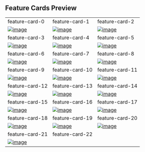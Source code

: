 ## Feature Cards Preview

<table>
  <tr>
    <td width="33.3333%">feature-card-0</td>
    <td width="33.3333%">feature-card-1</td>
    <td width="33.3333%">feature-card-2</td>
  </tr>

  <tr>
    <td width="33.3333%">
      <a href="https://github.com/Clueless-Community/seamless-ui/blob/main/Feature%20Cards/src/feature-card-0.html"><img src="https://i.ibb.co/hC0Hsvb/image.png" alt="image" border="0" /></a>
    </td>
    <td width="33.3333%">
      <a href="https://github.com/Clueless-Community/seamless-ui/blob/main/Feature%20Cards/src/feature-card-01.html"><img src="https://i.ibb.co/xsny6rF/1.png" alt="image" border="0" /></a>
    </td>
    <td width="33.3333%">
      <a href="https://github.com/Clueless-Community/seamless-ui/blob/main/Feature%20Cards/src/feature-card-02.html"><img src="https://i.ibb.co/5kHbmcX/2.png" alt="image" border="0" /></a>
    </td>
  </tr>

  <tr>
    <td width="33.3333%">feature-card-3</td>
    <td width="33.3333%">feature-card-4</td>
    <td width="33.3333%">feature-card-5</td>
  </tr>
  <tr>
    <td width="33.3333%">
      <a href="https://github.com/Clueless-Community/seamless-ui/blob/main/Feature%20Cards/src/feature-card-03.html"><img src="https://i.ibb.co/bzmGpCz/3.png" alt="image" border="0" /></a>
    </td>
    <td width="33.3333%">
      <a href="https://github.com/Clueless-Community/seamless-ui/blob/main/Feature%20Cards/src/feature-card-04.html"><img src="https://i.ibb.co/0CWsk8w/4.png" alt="image" border="0" /></a>
    </td>
    <td width="33.3333%">
      <a href="https://github.com/Clueless-Community/seamless-ui/blob/main/Feature%20Cards/src/feature-card-05.html"><img src="https://i.ibb.co/J5qrT7F/5.png" alt="image" border="0" /></a>
    </td>
  </tr>

  <tr>
    <td width="33.3333%">feature-card-6</td>
    <td width="33.3333%">feature-card-7</td>
    <td width="33.3333%">feature-card-8</td>
  </tr>
  <tr>
    <td width="33.3333%">
      <a href="https://github.com/Clueless-Community/seamless-ui/blob/main/Feature%20Cards/src/feature-card-06.html"><img src="https://i.ibb.co/QHJzwq6/6.png" alt="image" border="0" /></a>
    </td>
    <td width="33.3333%">
      <a href="https://github.com/Clueless-Community/seamless-ui/blob/main/Feature%20Cards/src/feature-card-07.html"><img src="https://i.ibb.co/HFjJkqV/7.png" alt="image" border="0" /></a>
    </td>
    <td width="33.3333%">
      <a href="https://github.com/Clueless-Community/seamless-ui/blob/main/Feature%20Cards/src/feature-card-08.html"><img src="https://i.ibb.co/N7XKRsY/8.png" alt="image" border="0" /></a>
    </td>
  </tr>

  <tr>
    <td width="33.3333%">feature-card-9</td>
    <td width="33.3333%">feature-card-10</td>
    <td width="33.3333%">feature-card-11</td>
  </tr>
  <tr>
    <td width="33.3333%">
      <a href="https://github.com/Clueless-Community/seamless-ui/blob/main/Feature%20Cards/src/feature-card-09.html"><img src="https://i.ibb.co/Sm1jRDf/9.png" alt="image" border="0" /></a>
    </td>
    <td width="33.3333%">
      <a href="https://github.com/Clueless-Community/seamless-ui/blob/main/Feature%20Cards/src/feature-card-10.html"><img src="https://i.ibb.co/sHJgHp7/10.png" alt="image" border="0" /></a>
    </td>
    <td width="33.3333%">
      <a href="https://github.com/Clueless-Community/seamless-ui/blob/main/Feature%20Cards/src/feature-card-11.html"><img src="https://i.ibb.co/99LYJTd/11.png" alt="image" border="0" /></a>
    </td>
  </tr>

  <tr>
    <td width="33.3333%">feature-card-12</td>
    <td width="33.3333%">feature-card-13</td>
    <td width="33.3333%">feature-card-14</td>
  </tr>
  <tr>
    <td width="33.3333%">
      <a href="https://github.com/Clueless-Community/seamless-ui/blob/main/Feature%20Cards/src/feature-card-12.html"><img src="https://i.ibb.co/jgj0NHm/12.png" alt="image" border="0" /></a>
    </td>
    <td width="33.3333%">
      <a href="https://github.com/Clueless-Community/seamless-ui/blob/main/Feature%20Cards/src/feature-card-13.html"><img src="https://i.ibb.co/RYgtZyF/13.png" alt="image" border="0" /></a>
    </td>
    <td width="33.3333%">
      <a href="https://github.com/Clueless-Community/seamless-ui/blob/main/Feature%20Cards/src/feature-card-14.html"><img src="https://i.ibb.co/f8MdPPf/14.png" alt="image" border="0" /></a>
    </td>
  </tr>

  <tr>
    <td width="33.3333%">feature-card-15</td>
    <td width="33.3333%">feature-card-16</td>
    <td width="33.3333%">feature-card-17</td>
  </tr>
  <tr>
    <td width="33.3333%">
      <a href="https://github.com/Clueless-Community/seamless-ui/blob/main/Feature%20Cards/src/feature-card-15.html"><img src="https://i.ibb.co/7QjT0s8/15.png" alt="image" border="0" /></a>
    </td>
    <td width="33.3333%">
      <a href="https://github.com/Clueless-Community/seamless-ui/blob/main/Feature%20Cards/src/feature-card-16.html"><img src="https://i.ibb.co/3mTN5h3/16.png" alt="image" border="0" /></a>
    </td>
    <td width="33.3333%">
      <a href="https://github.com/Clueless-Community/seamless-ui/blob/main/Feature%20Cards/src/feature-card-17.html"><img src="https://i.ibb.co/rMq0mwY/17.png" alt="image" border="0" /></a>
    </td>
  </tr>

  <tr>
    <td width="33.3333%">feature-card-18</td>
    <td width="33.3333%">feature-card-19</td>
    <td width="33.3333%">feature-card-20</td>
  </tr>
  <tr>
    <td width="33.3333%">
      <a href="https://github.com/Clueless-Community/seamless-ui/blob/main/Feature%20Cards/src/feature-card-18.html"><img src="https://i.ibb.co/k0ZGD2s/18.png" alt="image" border="0" /></a>
    </td>
    <td width="33.3333%">
      <a href="https://github.com/Clueless-Community/seamless-ui/blob/main/Feature%20Cards/src/feature-card-19.html"><img src="https://i.ibb.co/zfqzKXW/19.png" alt="image" border="0" /></a>
    </td>
    <td width="33.3333%">
      <a href="https://github.com/Clueless-Community/seamless-ui/blob/main/Feature%20Cards/src/feature-card-20.html"><img src="https://i.ibb.co/0y0jjSK/20.png" alt="image" border="0" /></a>
    </td>
  </tr>

  <tr>
    <td width="33.3333%">feature-card-21</td>
    <td width="33.3333%">feature-card-22</td>
  </tr>
  <tr>
    <td width="33.3333%">
      <a href="https://github.com/Clueless-Community/seamless-ui/blob/main/Feature%20Cards/src/feature-card-21.html"><img src="https://i.ibb.co/gjqvVYC/21.png" alt="image" border="0" /></a>
    </td>
    <td width="33.3333%">
      <a href="https://github.com/Clueless-Community/seamless-ui/blob/main/Feature%20Cards/src/feature-card-22.html"><img src="https://i.ibb.co/f1NTckz/22.png" alt="" /></a>
    </td>
  </tr>
</table>